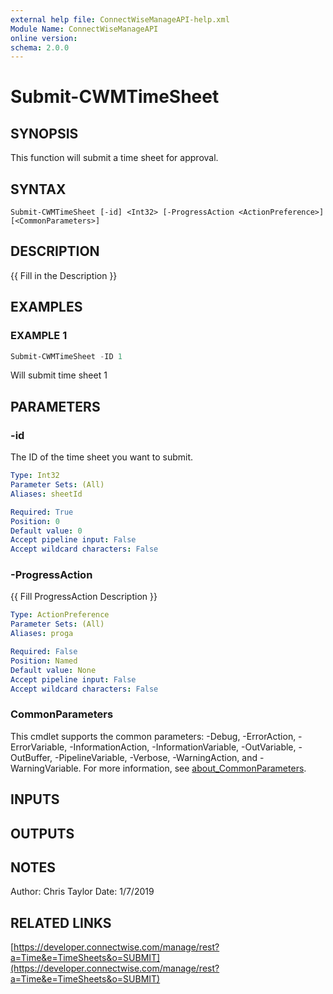 ```yaml
---
external help file: ConnectWiseManageAPI-help.xml
Module Name: ConnectWiseManageAPI
online version:
schema: 2.0.0
---
```


# Submit-CWMTimeSheet

## SYNOPSIS
This function will submit a time sheet for approval.

## SYNTAX

```
Submit-CWMTimeSheet [-id] <Int32> [-ProgressAction <ActionPreference>] [<CommonParameters>]
```

## DESCRIPTION
{{ Fill in the Description }}

## EXAMPLES

### EXAMPLE 1
```powershell
Submit-CWMTimeSheet -ID 1
```

Will submit time sheet 1

## PARAMETERS

### -id
The ID of the time sheet you want to submit.

```yaml
Type: Int32
Parameter Sets: (All)
Aliases: sheetId

Required: True
Position: 0
Default value: 0
Accept pipeline input: False
Accept wildcard characters: False
```

### -ProgressAction
{{ Fill ProgressAction Description }}

```yaml
Type: ActionPreference
Parameter Sets: (All)
Aliases: proga

Required: False
Position: Named
Default value: None
Accept pipeline input: False
Accept wildcard characters: False
```

### CommonParameters
This cmdlet supports the common parameters: -Debug, -ErrorAction, -ErrorVariable, -InformationAction, -InformationVariable, -OutVariable, -OutBuffer, -PipelineVariable, -Verbose, -WarningAction, and -WarningVariable. For more information, see [about_CommonParameters](http://go.microsoft.com/fwlink/?LinkID=113216).

## INPUTS

## OUTPUTS

## NOTES
Author: Chris Taylor Date: 1/7/2019

## RELATED LINKS

[https://developer.connectwise.com/manage/rest?a=Time&e=TimeSheets&o=SUBMIT](https://developer.connectwise.com/manage/rest?a=Time&e=TimeSheets&o=SUBMIT)
